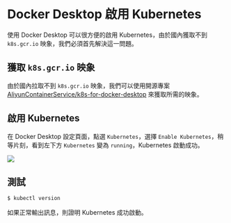 # Docker Desktop 啟用 Kubernetes

使用 Docker Desktop 可以很方便的啟用 Kubernetes，由於國內獲取不到 `k8s.gcr.io` 映象，我們必須首先解決這一問題。

## 獲取 `k8s.gcr.io` 映象

由於國內拉取不到 `k8s.gcr.io` 映象，我們可以使用開源專案 [AliyunContainerService/k8s-for-docker-desktop](https://github.com/AliyunContainerService/k8s-for-docker-desktop) 來獲取所需的映象。

## 啟用 Kubernetes

在 Docker Desktop 設定頁面，點選 `Kubernetes`，選擇 `Enable Kubernetes`，稍等片刻，看到左下方 `Kubernetes` 變為 `running`，Kubernetes 啟動成功。

![](https://github.com/AliyunContainerService/k8s-for-docker-desktop/raw/master/images/k8s.png)

## 測試

```bash
$ kubectl version
```

如果正常輸出訊息，則證明 Kubernetes 成功啟動。
